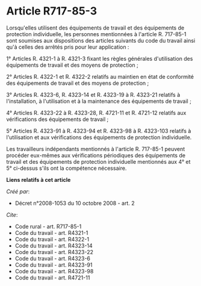 # Article R717-85-3

Lorsqu'elles utilisent des équipements de travail et des équipements de protection individuelle, les personnes mentionnées à
l'article R. 717-85-1 sont soumises aux dispositions des articles suivants du code du travail ainsi qu'à celles des arrêtés
pris pour leur application : 

1° Articles R. 4321-1 à R. 4321-3 fixant les règles générales d'utilisation des équipements de travail et des moyens de
protection ; 

2° Articles R. 4322-1 et R. 4322-2 relatifs au maintien en état de conformité des équipements de travail et des moyens de
protection ; 

3° Articles R. 4323-6, 
R. 4323-14 et R. 4323-19 à R. 4323-21 relatifs à l'installation, à l'utilisation et à la maintenance des équipements de
travail ; 

4° Articles R. 4323-22 à R. 4323-28, R. 4721-11 et R. 4721-12 relatifs aux vérifications des équipements de travail ; 

5° Articles R. 4323-91 à R. 4323-94 et R. 4323-98 à R. 4323-103 relatifs à l'utilisation et aux vérifications des équipements
de protection individuelle. 

Les travailleurs indépendants mentionnés à l'article R. 717-85-1 peuvent procéder eux-mêmes aux vérifications périodiques des
équipements de travail et des équipements de protection individuelle mentionnés aux 4° et 5° ci-dessus s'ils ont la
compétence nécessaire.

**Liens relatifs à cet article**

_Créé par_:

  - Décret n°2008-1053 du 10 octobre 2008 - art. 2

_Cite_:

  - Code rural - art. R717-85-1
  - Code du travail - art. R4321-1
  - Code du travail - art. R4322-1
  - Code du travail - art. R4323-14
  - Code du travail - art. R4323-22
  - Code du travail - art. R4323-6
  - Code du travail - art. R4323-91
  - Code du travail - art. R4323-98
  - Code du travail - art. R4721-11
